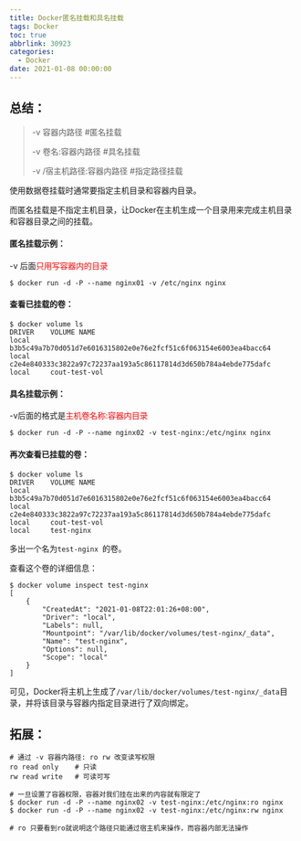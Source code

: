 ```yaml
---
title: Docker匿名挂载和具名挂载
tags: Docker
toc: true
abbrlink: 30923
categories:
  - Docker
date: 2021-01-08 00:00:00
---
```










## 总结：

> -v 容器内路径 						#匿名挂载
>
> -v 卷名:容器内路径				#具名挂载
>
> -v /宿主机路径:容器内路径	#指定路径挂载



使用数据卷挂载时通常要指定主机目录和容器内目录。

而匿名挂载是不指定主机目录，让Docker在主机生成一个目录用来完成主机目录和容器目录之间的挂载。

#### 匿名挂载示例：

-v 后面<font color='red'>只用写容器内的目录</font>

```shell
$ docker run -d -P --name nginx01 -v /etc/nginx nginx
```

#### 查看已挂载的卷：

```shell
$ docker volume ls
DRIVER    VOLUME NAME
local     b3b5c49a7b70d051d7e6016315802e0e76e2fcf51c6f063154e6003ea4bacc64
local     c2e4e840333c3822a97c72237aa193a5c86117814d3d650b784a4ebde775dafc
local     cout-test-vol

```

#### 具名挂载示例：

-v后面的格式是<font color='red'>主机卷名称:容器内目录 </font>

```shell
$ docker run -d -P --name nginx02 -v test-nginx:/etc/nginx nginx
```

#### 再次查看已挂载的卷：

```shell
$ docker volume ls 
DRIVER    VOLUME NAME
local     b3b5c49a7b70d051d7e6016315802e0e76e2fcf51c6f063154e6003ea4bacc64
local     c2e4e840333c3822a97c72237aa193a5c86117814d3d650b784a4ebde775dafc
local     cout-test-vol
local     test-nginx
```

多出一个名为`test-nginx `的卷。

查看这个卷的详细信息：

```shell
$ docker volume inspect test-nginx
[
    {
        "CreatedAt": "2021-01-08T22:01:26+08:00",
        "Driver": "local",
        "Labels": null,
        "Mountpoint": "/var/lib/docker/volumes/test-nginx/_data",
        "Name": "test-nginx",
        "Options": null,
        "Scope": "local"
    }
]
```

可见，Docker将主机上生成了`/var/lib/docker/volumes/test-nginx/_data`目录，并将该目录与容器内指定目录进行了双向绑定。



## 拓展：

```shell
# 通过 -v 容器内路径: ro rw 改变读写权限
ro read only	# 只读
rw read write	# 可读可写

# 一旦设置了容器权限，容器对我们挂在出来的内容就有限定了
$ docker run -d -P --name nginx02 -v test-nginx:/etc/nginx:ro nginx
$ docker run -d -P --name nginx02 -v test-nginx:/etc/nginx:rw nginx

# ro 只要看到ro就说明这个路径只能通过宿主机来操作，而容器内部无法操作
```

